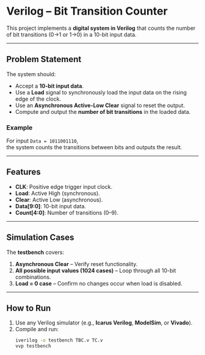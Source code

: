 # Verilog – Bit Transition Counter

This project implements a **digital system in Verilog** that counts the number of bit transitions (0→1 or 1→0) in a 10-bit input data.  

---

## Problem Statement
The system should:
- Accept a **10-bit input data**.
- Use a **Load** signal to synchronously load the input data on the rising edge of the clock.
- Use an **Asynchronous Active-Low Clear** signal to reset the output.
- Compute and output the **number of bit transitions** in the loaded data.

### Example  
For input `Data = 1011001110`,  
the system counts the transitions between bits and outputs the result.

---

## Features
- **CLK**: Positive edge trigger input clock.  
- **Load**: Active High (synchronous).  
- **Clear**: Active Low (asynchronous).  
- **Data[9:0]**: 10-bit input data.  
- **Count[4:0]**: Number of transitions (0–9).  

---

## Simulation Cases
The **testbench** covers:
1. **Asynchronous Clear** – Verify reset functionality.  
2. **All possible input values (1024 cases)** – Loop through all 10-bit combinations.  
3. **Load = 0 case** – Confirm no changes occur when load is disabled.  

---

## How to Run
1. Use any Verilog simulator (e.g., **Icarus Verilog**, **ModelSim**, or **Vivado**).
2. Compile and run:
   ```bash
   iverilog -o testbench TBC.v TC.v
   vvp testbench
